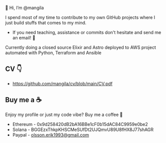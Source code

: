 👋 Hi, I’m @mangila

I spend most of my time to contribute to my own GitHub projects where I just build stuffs that comes to my mind.

- If you need teaching, assistance or commits don't hesitate and send me an email! :email:

Currently doing a closed source Elixir and Astro deployed to AWS project automated with Python, Terraform and Ansible

## CV :point_down:
* https://github.com/mangila/cv/blob/main/CV.pdf

## Buy me a :coffee:
Enjoy my profile or just my code vibe? Buy me a coffee :angel:

- Ethereum - 0x9d258420dB2bA16BBe1cF0b15dAC84C9959e0be2
- Solana - BGGEzxThkpKHSCMeSUfDt2UJQmvU89U8fHX8J77shAGR
- Paypal - olsson.erik1993@gmail.com
